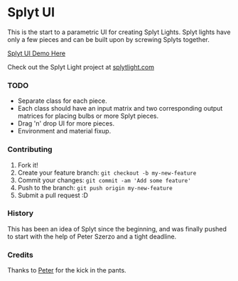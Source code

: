 # Splyt UI

This is the start to a parametric UI for creating Splyt Lights. Splyt lights have only a few pieces and can be built upon by screwing Splyts together.

[Splyt UI Demo Here](http://scottleinweber.com/splyt/)

Check out the Splyt Light project at [splytlight.com](http://www.splytlight.com/)  


### TODO


- Separate class for each piece.
- Each class should have an input matrix and two corresponding output matrices for placing bulbs or more Splyt pieces.
- Drag 'n' drop UI for more pieces.
- Environment and material fixup. 

### Contributing

1. Fork it!
2. Create your feature branch: `git checkout -b my-new-feature`
3. Commit your changes: `git commit -am 'Add some feature'`
4. Push to the branch: `git push origin my-new-feature`
5. Submit a pull request :D

### History

This has been an idea of Splyt since the beginning, and was finally pushed to start with the help of Peter Szerzo and a tight deadline.

### Credits

Thanks to [Peter](`https://github.com/pickled-plugins`) for the kick in the pants. 

